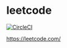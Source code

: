 # leetcode

[![CircleCI](https://circleci.com/gh/benjiaming/leetcode.svg?style=svg)](https://circleci.com/gh/benjiaming/leetcode)

https://leetcode.com/

